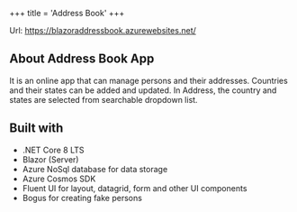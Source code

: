 +++
title = 'Address Book'
+++

Url: https://blazoraddressbook.azurewebsites.net/

## About Address Book App

It is an online app that can manage persons and their addresses. Countries and their states can be added and updated. In Address, the country and states are selected from searchable dropdown list.

## Built with
- .NET Core 8 LTS
- Blazor (Server)
- Azure NoSql database for data storage
- Azure Cosmos SDK
- Fluent UI for layout, datagrid, form and other UI components
- Bogus for creating fake persons
